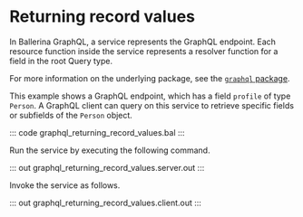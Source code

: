 # Returning record values

In Ballerina GraphQL, a service represents the GraphQL endpoint.
Each resource function inside the service represents a resolver function for a field in the root Query type.

For more information on the underlying package, see the
[`graphql` package](https://lib.ballerina.io/ballerina/graphql/latest/).

This example shows a GraphQL endpoint, which has a field `profile` of type `Person`.
A GraphQL client can query on this service to retrieve specific fields or subfields of the `Person` object.

::: code graphql_returning_record_values.bal :::

Run the service by executing the following command.

::: out graphql_returning_record_values.server.out :::

Invoke the service as follows.

::: out graphql_returning_record_values.client.out :::